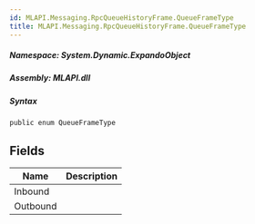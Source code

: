 ```yaml
---  
id: MLAPI.Messaging.RpcQueueHistoryFrame.QueueFrameType  
title: MLAPI.Messaging.RpcQueueHistoryFrame.QueueFrameType  
---
```


<div class="markdown level0 summary">

</div>

<div class="markdown level0 conceptual">

</div>

##### **Namespace**: System.Dynamic.ExpandoObject

##### **Assembly**: MLAPI.dll

##### Syntax

    public enum QueueFrameType

## Fields

| Name     | Description |
|----------|-------------|
| Inbound  |             |
| Outbound |             |
